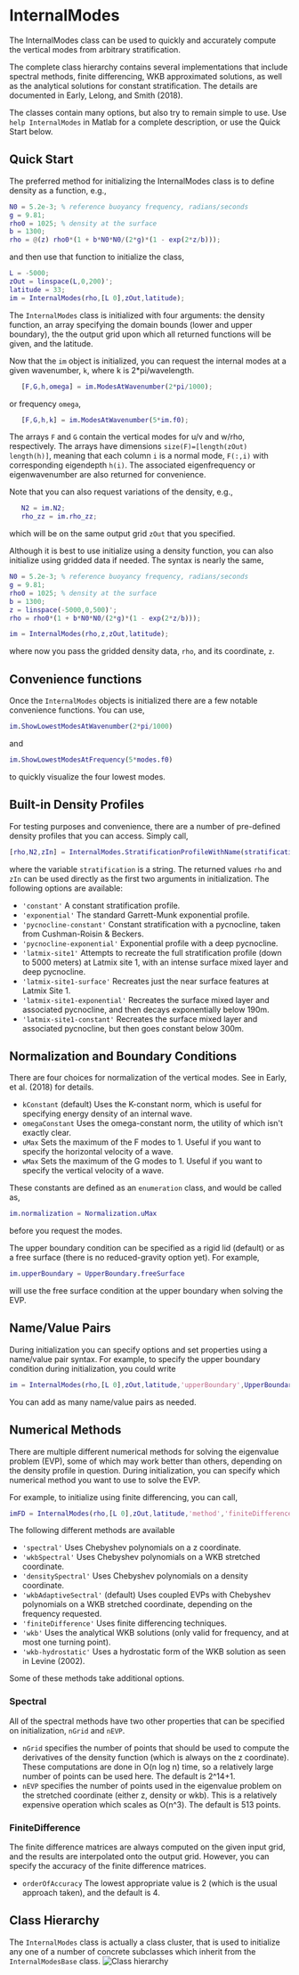 InternalModes
==============

The InternalModes class can be used to quickly and accurately compute the vertical modes from arbitrary stratification.

The complete class hierarchy contains several implementations that include spectral methods, finite differencing, WKB approximated solutions, as well as the analytical solutions for constant stratification. The details are documented in Early, Lelong, and Smith (2018).

The classes contain many options, but also try to remain simple to use. Use `help InternalModes` in Matlab for a complete description, or use the Quick Start below.

Quick Start
------------

The preferred method for initializing the InternalModes class is to define density as a function, e.g.,
```matlab
N0 = 5.2e-3; % reference buoyancy frequency, radians/seconds
g = 9.81;
rho0 = 1025; % density at the surface
b = 1300;
rho = @(z) rho0*(1 + b*N0*N0/(2*g)*(1 - exp(2*z/b)));
```
and then use that function to initialize the class,
```matlab
L = -5000;
zOut = linspace(L,0,200)';
latitude = 33;
im = InternalModes(rho,[L 0],zOut,latitude);
```
The `InternalModes` class is initialized with four arguments: the density function, an array specifying the domain bounds (lower and upper boundary), the the output grid upon which all returned functions will be given, and the latitude.

Now that the `im` object is initialized, you can request the internal modes at a given wavenumber, `k`, where k is 2*pi/wavelength.
```matlab
   [F,G,h,omega] = im.ModesAtWavenumber(2*pi/1000);
   ```
or frequency `omega`,
```matlab
   [F,G,h,k] = im.ModesAtWavenumber(5*im.f0);
   ```
The arrays `F` and `G` contain the vertical modes for u/v and w/rho, respectively. The arrays have dimensions `size(F)=[length(zOut) length(h)]`, meaning that each column `i` is a normal mode, `F(:,i)` with corresponding eigendepth `h(i)`. The associated eigenfrequency or eigenwavenumber are also returned for convenience.

Note that you can also request variations of the density, e.g.,
```matlab
   N2 = im.N2;
   rho_zz = im.rho_zz;
   ```
which will be on the same output grid `zOut` that you specified.


Although it is best to use initialize using a density function, you can also initialize using gridded data if needed. The syntax is nearly the same,
```matlab
N0 = 5.2e-3; % reference buoyancy frequency, radians/seconds
g = 9.81;
rho0 = 1025; % density at the surface
b = 1300;
z = linspace(-5000,0,500)';
rho = rho0*(1 + b*N0*N0/(2*g)*(1 - exp(2*z/b)));

im = InternalModes(rho,z,zOut,latitude);
```
where now you pass the gridded density data, `rho`, and its coordinate, `z`.

Convenience functions
------------
Once the `InternalModes` objects is initialized there are a few notable convenience functions. You can use,
```matlab
im.ShowLowestModesAtWavenumber(2*pi/1000)
```
and

```matlab
im.ShowLowestModesAtFrequency(5*modes.f0)
```
to quickly visualize the four lowest modes.


Built-in Density Profiles
------------

For testing purposes and convenience, there are a number of pre-defined density profiles that you can access. Simply call,
```matlab
[rho,N2,zIn] = InternalModes.StratificationProfileWithName(stratification)
```
where the variable `stratification` is a string. The returned values `rho` and `zIn` can be used directly as the first two arguments in initialization. The following options are available:
 - `'constant'` A constant stratification profile.
 - `'exponential'` The standard Garrett-Munk exponential profile.
 - `'pycnocline-constant'` Constant stratification with a pycnocline, taken from Cushman-Roisin & Beckers.
 - `'pycnocline-exponential'` Exponential profile with a deep pycnocline.
 - `'latmix-site1'` Attempts to recreate the full stratification profile (down to 5000 meters) at Latmix site 1, with an intense surface mixed layer and deep pycnocline.
 - `'latmix-site1-surface'` Recreates just the near surface features at Latmix Site 1.
 - `'latmix-site1-exponential'` Recreates the surface mixed layer and associated pycnocline, and then decays exponentially below 190m.
  - `'latmix-site1-constant'` Recreates the surface mixed layer and associated pycnocline, but then goes constant below 300m.
  
Normalization and Boundary Conditions
-------------------
There are four choices for normalization of the vertical modes. See in Early, et al. (2018) for details.
- `kConstant` (default) Uses the K-constant norm, which is useful for specifying energy density of an internal wave.
- `omegaConstant` Uses the omega-constant norm, the utility of which isn't exactly clear.
- `uMax` Sets the maximum of the F modes to 1. Useful if you want to specify the horizontal velocity of a wave.
- `wMax` Sets the maximum of the G modes to 1. Useful if you want to specify the vertical velocity of a wave.

These constants are defined as an `enumeration` class, and would be called as,
```matlab
im.normalization = Normalization.uMax
```
before you request the modes.

The upper boundary condition can be specified as a rigid lid (default) or as a free surface (there is no reduced-gravity option yet). For example,
```matlab
im.upperBoundary = UpperBoundary.freeSurface
```
will use the free surface condition at the upper boundary when solving the EVP.

Name/Value Pairs
-----------------
During initialization you can specify options and set properties using a name/value pair syntax. For example, to specify the upper boundary condition during initialization, you could write
```matlab
im = InternalModes(rho,[L 0],zOut,latitude,'upperBoundary',UpperBoundary.freeSurface);
```
You can add as many name/value pairs as needed.

Numerical Methods
---------------
There are multiple different numerical methods for solving the eigenvalue problem (EVP), some of which may work better than others, depending on the density profile in question. During initialization, you can specify which numerical method you want to use to solve the EVP.

For example, to initialize using finite differencing, you can call,
```matlab
imFD = InternalModes(rho,[L 0],zOut,latitude,'method','finiteDifference');
```

The following different methods are available
- `'spectral'` Uses Chebyshev polynomials on a z coordinate.
- `'wkbSpectral'` Uses Chebyshev polynomials on a WKB stretched coordinate.
- `'densitySpectral'` Uses Chebyshev polynomials on a density coordinate.
- `'wkbAdaptiveSectral'` (default) Uses coupled EVPs with Chebyshev polynomials on a WKB stretched coordinate, depending on the frequency requested.
- `'finiteDifference'` Uses finite differencing techniques.
- `'wkb'` Uses the analytical WKB solutions (only valid for frequency, and at most one turning point).
- `'wkb-hydrostatic'` Uses a hydrostatic form of the WKB solution as seen in Levine (2002).

Some of these methods take additional options.
### Spectral
All of the spectral methods have two other properties that can be specified on initialization, `nGrid` and `nEVP`.
- `nGrid` specifies the number of points that should be used to compute the derivatives of the density function (which is always on the z coordinate). These computations are done in O(n log n) time, so a relatively large number of points can be used here. The default is 2^14+1.
- `nEVP` specifies the number of points used in the eigenvalue problem on the stretched coordinate (either z, density or wkb). This is a relatively expensive operation which scales as O(n^3). The default is 513 points.

### FiniteDifference
The finite difference matrices are always computed on the given input grid, and the results are interpolated onto the output grid. However, you can specify the accuracy of the finite difference matrices.
- `orderOfAccuracy` The lowest appropriate value is 2 (which is the usual approach taken), and the default is 4.


Class Hierarchy
----------------

The `InternalModes` class is actually a class cluster, that is used to initialize any one of a number of concrete subclasses which inherit from the `InternalModesBase` class.
![Class hierarchy](Extras/ClassHierarchy.png)




